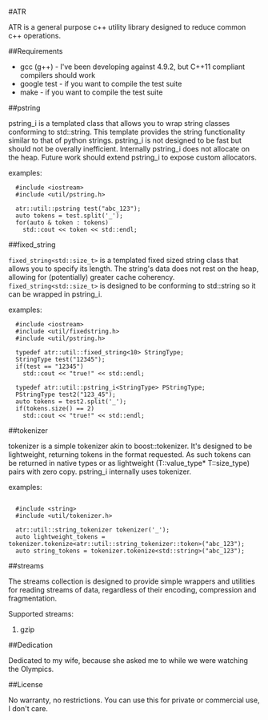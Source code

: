 #ATR

ATR is a general purpose c++ utility library designed to reduce common c++ operations. 

##Requirements

* gcc (g++) - I've been developing against 4.9.2, but C++11 compliant compilers should work
* google test - if you want to compile the test suite
* make - if you want to compile the test suite

##pstring

pstring_i is a templated class that allows you to wrap string classes conforming to std::string.  This template provides the string functionality similar to that of python strings.  pstring_i is not designed to be fast but should not be overally inefficient.  Internally pstring_i does not allocate on the heap. Future work should extend pstring_i to expose custom allocators.

examples:

```
  #include <iostream>
  #include <util/pstring.h>

  atr::util::pstring test("abc_123");
  auto tokens = test.split('_');
  for(auto & token : tokens)
    std::cout << token << std::endl;
```

##fixed_string

`fixed_string<std::size_t>` is a templated fixed sized string class that allows you to specify its length.  The string's data does not rest on the heap, allowing for (potentially) greater cache coherency.  `fixed_string<std::size_t>` is designed to be conforming to std::string so it can be wrapped in pstring_i.

examples:

```
  #include <iostream>
  #include <util/fixedstring.h>
  #include <util/pstring.h>

  typedef atr::util::fixed_string<10> StringType;
  StringType test("12345");
  if(test == "12345")
    std::cout << "true!" << std::endl;  

  typedef atr::util::pstring_i<StringType> PStringType;
  PStringType test2("123_45");
  auto tokens = test2.split('_');
  if(tokens.size() == 2)
    std::cout << "true!" << std::endl;

```

##tokenizer

tokenizer is a simple tokenizer akin to boost::tokenizer.  It's designed to be lightweight, returning tokens in the format requested.  As such tokens can be returned in native types or as lightweight (T::value_type* T::size_type) pairs with zero copy.  pstring_i internally uses tokenizer. 

examples:
```

  #include <string>
  #include <util/tokenizer.h>

  atr::util::string_tokenizer tokenizer('_');
  auto lightweight_tokens = tokenizer.tokenize<atr::util::string_tokenizer::token>("abc_123");
  auto string_tokens = tokenizer.tokenize<std::string>("abc_123");

```

##streams

The streams collection is designed to provide simple wrappers and utilities for reading streams of data, regardless of their encoding, compression and fragmentation.

Supported streams:

1. gzip

##Dedication

Dedicated to my wife, because she asked me to while we were watching the Olympics.

##License

No warranty, no restrictions.  You can use this for private or commercial use, I don't care.
